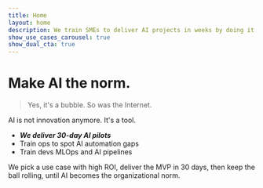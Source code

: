 ```yaml
---
title: Home
layout: home
description: We train SMEs to deliver AI projects in weeks by doing it with them.
show_use_cases_carousel: true
show_dual_cta: true
---
```


# Make AI the norm.
> Yes, it's a bubble. So was the Internet.

AI is not innovation anymore. It's a tool.
- ***We deliver 30-day AI pilots*** 
- Train ops to spot AI automation gaps
- Train devs MLOps and AI pipelines

We pick a use case with high ROI, deliver the MVP in 30 days, then keep the ball rolling, until AI becomes the organizational norm.